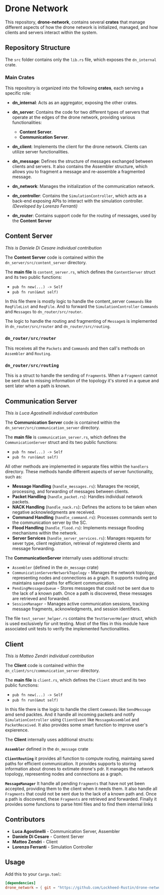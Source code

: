 # Drone Network

This repository, **drone-network**, contains several **crates** that manage different aspects of how the drone network is initialized, 
managed, and how clients and servers interact within the system.

## Repository Structure

The `src` folder contains only the `lib.rs` file, which exposes the `dn_internal` crate.

### Main Crates

This repository is organized into the following **crates**, each serving a specific role:

- **dn_internal**: Acts as an aggregator, exposing the other crates.

- **dn_server**: Contains the code for two different types of servers that operate at the edges of the drone network, providing 
various functionalities:
  - **Content Server**.
  - **Communication Server**.

- **dn_client**: Implements the client for the drone network. Clients can utilize server functionalities.

- **dn_message**: Defines the structure of messages exchanged between clients and servers. It also contains the Assembler structure, 
which allows you to fragment a message and re-assemble a fragmented message.

- **dn_network**: Manages the initialization of the communication network.

- **dn_controller**: Contains the `SimulationController`, which acts as a back-end exposing APIs to interact with the simulation 
controller. *(Developed by Lorenzo Ferranti)*

- **dn_router**: Contains support code for the routing of messages, used by the **Content Server**

## Content Server

*This is Daniele Di Cesare individual contribution*

The **Content Server** code is contained within the `dn_server/src/content_server` directory.

The **main file** is `content_server.rs`, which defines the `ContentServer` struct and its two public functions:

- `pub fn new(...) -> Self`
- `pub fn run(&mut self)`

In this file there is mostly logic to handle the content_server `Commands` like `ReqFileList` and `ReqFile`.
And to forward the `SimulationController` `Commands` and `Messages` to `dn_router/src/router`.

The logic to handle the routing and fragmenting of `Message`s is implemented in `dn_router/src/router` and `dn_router/src/routing`.

### `dn_router/src/router`

This receives all the `Packets` and `Commands` and then call's methods on `Assembler` and `Routing`.

### `dn_router/src/routing`

This is a struct to handle the sending of `Fragment`s. When a `Fragment` cannot be sent due to missing information of the topology
it's stored in a queue and sent later when a path is known.

## Communication Server

*This is Luca Agostinelli individual contribution*

The **Communication Server** code is contained within the `dn_server/src/communication_server` directory.

The **main file** is `communication_server.rs`, which defines the `CommunicationServer` struct and its two public functions:

- `pub fn new(...) -> Self`
- `pub fn run(&mut self)`

All other methods are implemented in separate files within the `handlers` directory. These methods handle different aspects of server functionality, such as:
- **Message Handling** (`handle_messages.rs`): Manages the receipt, processing, and forwarding of messages between clients.
- **Packet Handling** (`handle_packet.rs`): Handles individual network packets.
- **NACK Handling** (`handle_nack.rs`): Defines the actions to be taken when negative acknowledgments are received.
- **Command Handling** (`handle_command.rs`): Processes commands sent to the communication server by the SC.
- **Flood Handling** (`handle_flood.rs`): Implements message flooding mechanisms within the network.
- **Server Services** (`handle_server_services.rs`): Manages requests for sever type, client registration, retrieval 
of registered clients and message forwarding.

The **CommunicationServer** internally uses additional structs:
- `Assembler` (defined in the `dn_message` crate)
- `CommunicationServerNetworkTopology` - Manages the network topology, representing nodes and connections as a graph. 
It supports routing and maintains saved paths for efficient communication.
- `PendingMessagesQueue` - Stores messages that could not be sent due to the lack of a known path. Once a path is discovered, 
these messages are retrieved and forwarded.
- `SessionManager` - Manages active communication sessions, tracking message fragments, acknowledgments, and session identifiers.

The file `test_server_helper.rs` contains the `TestServerHelper` struct, which is used exclusively for unit testing. 
Most of the files in this module have associated unit tests to verify the implemented functionalities.

## Client

*This is Matteo Zendri individual contribution*

The **Client** code is contained within the `dn_client/src/communication_server` directory.

The **main file** is `client.rs`, which defines the `Client` struct and its two public functions:

- `pub fn new(...) -> Self`
- `pub fn run(&mut self)`

In this file there is the logic to handle the client `Commands` like `SendMessage` amd send packtes.
And it handle all incoming packets and notify `SimulationController` using `ClientEvent` like `MessageAssembled` and `PacketReceived`.
It also provides some smart function to improve user's expierence.

The **Client** internally uses additional structs:

**`Assembler`**
defined in the `dn_message` crate

**`ClientRouting`**
it provides all function to compute routing, maintaing saved paths for efficient communication.
It provides supports to storing information about drones to extimate drone's pdr.
It manages the network topology, representing nodes and connections as a graph.

**`MessageManager`**
It handle all pending `Fragments` that have not yet been accepted, providing them to the client when it needs them.
It also handle all `Fragments` that could not be sent due to the lack of a known path and. Once a path is discovered, 
these `Fragments` are retrieved and forwarded.
Finally it provides some functions to parse html files and to find them internal links 

## Contributors
- **Luca Agostinelli** - Communication Server, Assembler
- **Daniele Di Cesare** - Content Server
- **Matteo Zendri** - Client
- **Lorenzo Ferranti** - Simulation Controller

## Usage

Add this to your `Cargo.toml`:
```toml
[dependencies]
drone_network = { git = "https://github.com/Lockheed-Rustin/drone-network.git" }
```
